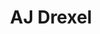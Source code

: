 ---
pid: RS84
title: AJ Drexel
location_transcription: Schuylkill Yards
zipcode: '19104'
outside_phl: 
neighborhood: University City,Belmont,Parkside,Powelton Village
age: '21'
age_range: 20-29
instagram: 
image_file_name: RS_84.jpg
proposal_transcription: A statue for AJ Drexel. An innovator of Philly. Understand
  influence and vision. A man for the people.
topic: Education,Figure,Philadelphia
topic_summary: 0, 0, 0
type: Sculpture Statue
keywords_other: 
credit: John O'Connor
image_labels: 
twitter: 
facebook: 
permalink: "/monuments/rs84/"
layout: item-page
---